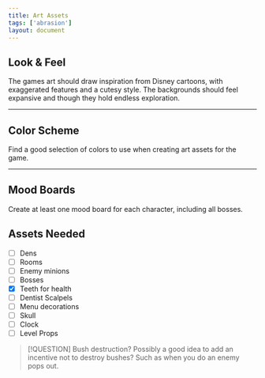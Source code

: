 ```yaml
---
title: Art Assets
tags: ['abrasion']
layout: document
---
```

## Look & Feel
The games art should draw inspiration from Disney cartoons, with exaggerated features and a cutesy style. The backgrounds should feel expansive and though they hold endless exploration.

---

## Color Scheme
Find a good selection of colors to use when creating art assets for the game.

---

## Mood Boards
Create at least one mood board for each character, including all bosses.

## Assets Needed
- [ ] Dens
- [ ] Rooms
- [ ] Enemy minions
- [ ] Bosses
- [x] Teeth for health
- [ ] Dentist Scalpels
- [ ] Menu decorations
- [ ] Skull
- [ ] Clock
- [ ] Level Props

> [!QUESTION] Bush destruction?
> Possibly a good idea to add an incentive not to destroy bushes? Such as when you do an enemy pops out.
